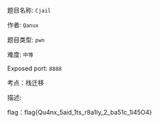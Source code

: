 题目名称: `Cjail`

作者: `Qanux`

题目类型: `pwn`

难度: `中等`

Exposed port: `8888`

考点：栈迁移

描述: 

flag：flag{Qu4nx_5aid_1ts_r8a1ly_2_ba51c_1i45O4}